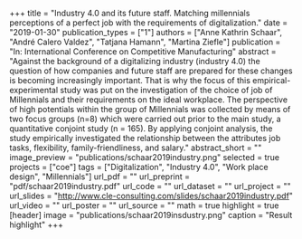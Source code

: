 +++
title = "Industry 4.0 and its future staff. Matching millennials perceptions of a perfect job with the requirements of digitalization."
date = "2019-01-30"
publication_types = ["1"]
authors = ["Anne Kathrin Schaar", "André Calero Valdez", "Tatjana Hamann", "Martina Ziefle"]
publication = "In: International Conference on Competitive Manufacturing"
abstract = "Against the background of a digitalizing industry (industry 4.0) the question of how companies and future staff are prepared for these changes is becoming increasingly important. That is why the focus of this empirical-experimental study was put on the investigation of the choice of job of Millennials and their requirements on the ideal workplace. The perspective of high potentials within the group of Millennials was collected by means of two focus groups (n=8) which were carried out prior to the main study, a quantitative conjoint study (n = 165). By applying conjoint analysis, the study empirically investigated the relationship between the attributes job tasks, flexibility, family-friendliness, and salary."
abstract_short = ""
image_preview = "publications/schaar2019industry.png"
selected = true
projects = ["coe"]
tags = ["Digitalization", "Industry 4.0", "Work place design", "Millennials"]
url_pdf = ""
url_preprint = "pdf/schaar2019industry.pdf"
url_code = ""
url_dataset = ""
url_project = ""
url_slides = "http://www.cle-consulting.com/slides/schaar2019industry.pdf"
url_video = ""
url_poster = ""
url_source = ""
math = true
highlight = true
[header]
image = "publications/schaar2019insdustry.png"
caption = "Result highlight"
+++

